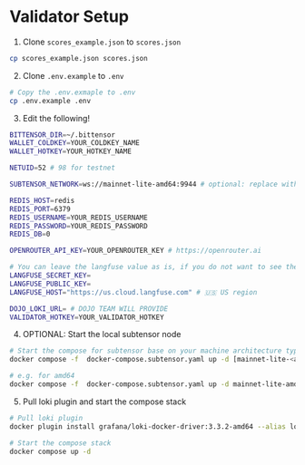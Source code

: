 # Validator Setup

1. Clone `scores_example.json` to `scores.json`

```bash
cp scores_example.json scores.json
```

2. Clone `.env.example` to `.env`

```bash
# Copy the .env.exmaple to .env
cp .env.example .env
```

3.  Edit the following!

```bash
BITTENSOR_DIR=~/.bittensor
WALLET_COLDKEY=YOUR_COLDKEY_NAME
WALLET_HOTKEY=YOUR_HOTKEY_NAME

NETUID=52 # 98 for testnet

SUBTENSOR_NETWORK=ws://mainnet-lite-amd64:9944 # optional: replace with your custom node or `test` for testnet or finney for mainnet

REDIS_HOST=redis
REDIS_PORT=6379
REDIS_USERNAME=YOUR_REDIS_USERNAME
REDIS_PASSWORD=YOUR_REDIS_PASSWORD
REDIS_DB=0

OPENROUTER_API_KEY=YOUR_OPENROUTER_KEY # https://openrouter.ai

# You can leave the langfuse value as is, if you do not want to see the logging trace of the llm calls
LANGFUSE_SECRET_KEY=
LANGFUSE_PUBLIC_KEY=
LANGFUSE_HOST="https://us.cloud.langfuse.com" # 🇺🇸 US region

DOJO_LOKI_URL= # DOJO TEAM WILL PROVIDE
VALIDATOR_HOTKEY=YOUR_VALIDATOR_HOTKEY
```

4. OPTIONAL: Start the local subtensor node

```bash
# Start the compose for subtensor base on your machine architecture type
docker compose -f  docker-compose.subtensor.yaml up -d [mainnet-lite-<amd64|arm64> | testnet-lite-<amd64|arm64>]

# e.g. for amd64
docker compose -f  docker-compose.subtensor.yaml up -d mainnet-lite-amd64
```

5. Pull loki plugin and start the compose stack

```bash
# Pull loki plugin
docker plugin install grafana/loki-docker-driver:3.3.2-amd64 --alias loki --grant-all-permissions

# Start the compose stack
docker compose up -d
```
